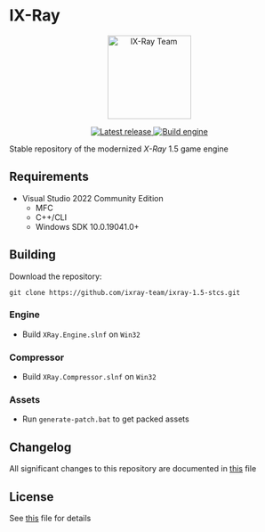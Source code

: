 # IX-Ray

<div align="center">
  <p>
    <a href="https://github.com/ixray-team">
      <img src="https://github.com/ixray-team/ixray-docs/blob/default/logo.png" alt="IX-Ray Team" width="150" height="150" />
    </a>
  </p>

  <p>
    <a href="https://github.com/ixray-team/ixray-1.5-stcs/releases/tag/r0.6">
      <img src="https://img.shields.io/github/v/release/ixray-team/ixray-1.5-stcs?include_prereleases&label=Release" alt="Latest release" />
    </a>
    <a  href="https://github.com/ixray-team/ixray-1.5-stcs/actions/workflows/build-engine.yml">
      <img src="https://github.com/ixray-team/ixray-1.5-stcs/actions/workflows/build-engine.yml/badge.svg" alt="Build engine" />
    </a>
  </p>
</div>

Stable repository of the modernized _X-Ray_ 1.5 game engine

## Requirements

- Visual Studio 2022 Community Edition
  - MFC
  - C++/CLI
  - Windows SDK 10.0.19041.0+

## Building

Download the repository:

```console
git clone https://github.com/ixray-team/ixray-1.5-stcs.git
```

### Engine

- Build `XRay.Engine.slnf` on `Win32`

### Compressor

- Build `XRay.Compressor.slnf` on `Win32`

### Assets

- Run `generate-patch.bat` to get packed assets

## Changelog

All significant changes to this repository are documented in [this](CHANGELOG.md) file

## License

See [this](LICENSE.md) file for details
